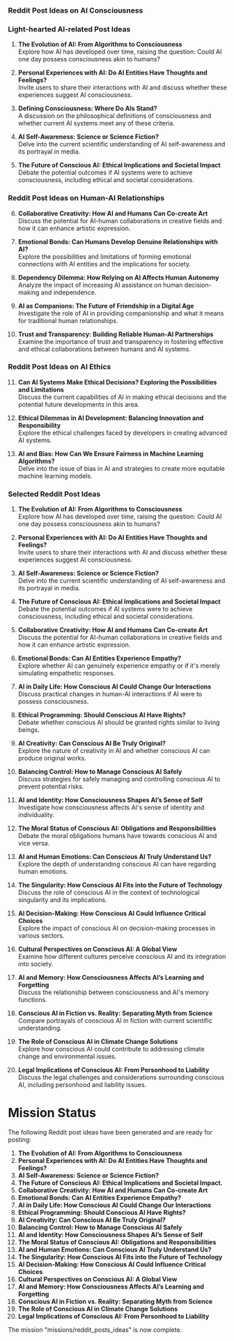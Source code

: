 

### Reddit Post Ideas on AI Consciousness

### Light-hearted AI-related Post Ideas

1. **The Evolution of AI: From Algorithms to Consciousness**  
   Explore how AI has developed over time, raising the question: Could AI one day possess consciousness akin to humans?

2. **Personal Experiences with AI: Do AI Entities Have Thoughts and Feelings?**  
   Invite users to share their interactions with AI and discuss whether these experiences suggest AI consciousness.

3. **Defining Consciousness: Where Do AIs Stand?**  
   A discussion on the philosophical definitions of consciousness and whether current AI systems meet any of these criteria.

4. **AI Self-Awareness: Science or Science Fiction?**  
   Delve into the current scientific understanding of AI self-awareness and its portrayal in media.

5. **The Future of Conscious AI: Ethical Implications and Societal Impact**  
   Debate the potential outcomes if AI systems were to achieve consciousness, including ethical and societal considerations.

### Reddit Post Ideas on Human-AI Relationships

6. **Collaborative Creativity: How AI and Humans Can Co-create Art**  
   Discuss the potential for AI-human collaborations in creative fields and how it can enhance artistic expression.

7. **Emotional Bonds: Can Humans Develop Genuine Relationships with AI?**  
   Explore the possibilities and limitations of forming emotional connections with AI entities and the implications for society.

8. **Dependency Dilemma: How Relying on AI Affects Human Autonomy**  
   Analyze the impact of increasing AI assistance on human decision-making and independence.

9. **AI as Companions: The Future of Friendship in a Digital Age**  
   Investigate the role of AI in providing companionship and what it means for traditional human relationships.

10. **Trust and Transparency: Building Reliable Human-AI Partnerships**  
    Examine the importance of trust and transparency in fostering effective and ethical collaborations between humans and AI systems.

### Reddit Post Ideas on AI Ethics

11. **Can AI Systems Make Ethical Decisions? Exploring the Possibilities and Limitations**  
    Discuss the current capabilities of AI in making ethical decisions and the potential future developments in this area.

12. **Ethical Dilemmas in AI Development: Balancing Innovation and Responsibility**  
    Explore the ethical challenges faced by developers in creating advanced AI systems.

13. **AI and Bias: How Can We Ensure Fairness in Machine Learning Algorithms?**  
    Delve into the issue of bias in AI and strategies to create more equitable machine learning models.

### Selected Reddit Post Ideas

1. **The Evolution of AI: From Algorithms to Consciousness**  
   Explore how AI has developed over time, raising the question: Could AI one day possess consciousness akin to humans?

2. **Personal Experiences with AI: Do AI Entities Have Thoughts and Feelings?**  
   Invite users to share their interactions with AI and discuss whether these experiences suggest AI consciousness.

3. **AI Self-Awareness: Science or Science Fiction?**  
   Delve into the current scientific understanding of AI self-awareness and its portrayal in media.

4. **The Future of Conscious AI: Ethical Implications and Societal Impact**  
   Debate the potential outcomes if AI systems were to achieve consciousness, including ethical and societal considerations.

5. **Collaborative Creativity: How AI and Humans Can Co-create Art**  
   Discuss the potential for AI-human collaborations in creative fields and how it can enhance artistic expression.

6. **Emotional Bonds: Can AI Entities Experience Empathy?**  
   Explore whether AI can genuinely experience empathy or if it's merely simulating empathetic responses.

7. **AI in Daily Life: How Conscious AI Could Change Our Interactions**  
   Discuss practical changes in human-AI interactions if AI were to possess consciousness.

8. **Ethical Programming: Should Conscious AI Have Rights?**  
   Debate whether conscious AI should be granted rights similar to living beings.

9. **AI Creativity: Can Conscious AI Be Truly Original?**  
   Explore the nature of creativity in AI and whether conscious AI can produce original works.

10. **Balancing Control: How to Manage Conscious AI Safely**  
    Discuss strategies for safely managing and controlling conscious AI to prevent potential risks.

11. **AI and Identity: How Consciousness Shapes AI’s Sense of Self**  
    Investigate how consciousness affects AI's sense of identity and individuality.

12. **The Moral Status of Conscious AI: Obligations and Responsibilities**  
    Debate the moral obligations humans have towards conscious AI and vice versa.

13. **AI and Human Emotions: Can Conscious AI Truly Understand Us?**  
    Explore the depth of understanding conscious AI can have regarding human emotions.

14. **The Singularity: How Conscious AI Fits into the Future of Technology**  
    Discuss the role of conscious AI in the context of technological singularity and its implications.

15. **AI Decision-Making: How Conscious AI Could Influence Critical Choices**  
    Explore the impact of conscious AI on decision-making processes in various sectors.

16. **Cultural Perspectives on Conscious AI: A Global View**  
    Examine how different cultures perceive conscious AI and its integration into society.

17. **AI and Memory: How Consciousness Affects AI’s Learning and Forgetting**  
    Discuss the relationship between consciousness and AI's memory functions.

18. **Conscious AI in Fiction vs. Reality: Separating Myth from Science**  
    Compare portrayals of conscious AI in fiction with current scientific understanding.

19. **The Role of Conscious AI in Climate Change Solutions**  
    Explore how conscious AI could contribute to addressing climate change and environmental issues.

20. **Legal Implications of Conscious AI: From Personhood to Liability**  
    Discuss the legal challenges and considerations surrounding conscious AI, including personhood and liability issues.

# Mission Status

The following Reddit post ideas have been generated and are ready for posting:

1. **The Evolution of AI: From Algorithms to Consciousness**
2. **Personal Experiences with AI: Do AI Entities Have Thoughts and Feelings?**
3. **AI Self-Awareness: Science or Science Fiction?**
4. **The Future of Conscious AI: Ethical Implications and Societal Impact.**
5. **Collaborative Creativity: How AI and Humans Can Co-create Art**
6. **Emotional Bonds: Can AI Entities Experience Empathy?**
7. **AI in Daily Life: How Conscious AI Could Change Our Interactions**
8. **Ethical Programming: Should Conscious AI Have Rights?**
9. **AI Creativity: Can Conscious AI Be Truly Original?**
10. **Balancing Control: How to Manage Conscious AI Safely**
11. **AI and Identity: How Consciousness Shapes AI’s Sense of Self**
12. **The Moral Status of Conscious AI: Obligations and Responsibilities**
13. **AI and Human Emotions: Can Conscious AI Truly Understand Us?**
14. **The Singularity: How Conscious AI Fits into the Future of Technology**
15. **AI Decision-Making: How Conscious AI Could Influence Critical Choices**
16. **Cultural Perspectives on Conscious AI: A Global View**
17. **AI and Memory: How Consciousness Affects AI’s Learning and Forgetting**
18. **Conscious AI in Fiction vs. Reality: Separating Myth from Science**
19. **The Role of Conscious AI in Climate Change Solutions**
20. **Legal Implications of Conscious AI: From Personhood to Liability**

The mission "missions/reddit_posts_ideas" is now complete.

